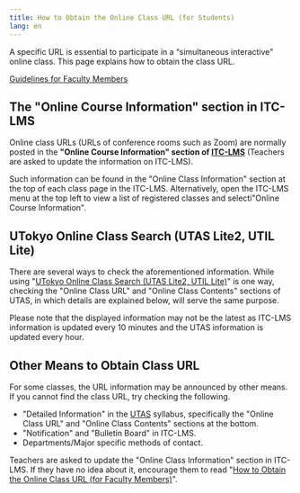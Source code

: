 ```yaml
---
title: How to Obtain the Online Class URL (for Students)
lang: en
---
```

 
A specific URL is essential to participate in a “simultaneous interactive” online class. This page explains how to obtain the class URL. 
 
[Guidelines for Faculty Members](/en/faculty_members/url)
 
## The "Online Course Information" section in ITC-LMS
 
Online class URLs (URLs of conference rooms such as Zoom) are normally posted in the **"Online Course Information" section of [ITC-LMS](https://itc-lms.ecc.u-tokyo.ac.jp/)** (Teachers are asked to update the information on ITC-LMS).
 
Such information can be found in the "Online Class Information" section at the top of each class page in the ITC-LMS. Alternatively, open the ITC-LMS menu at the top left to view a list of registered classes and selecti"Online Course Information".
 
## UTokyo Online Class Search (UTAS Lite2, UTIL Lite)
 
There are several ways to check the aforementioned information.  While using "[UTokyo Online Class Search (UTAS Lite2, UTIL Lite)](https://utelecon-directory.adm.u-tokyo.ac.jp/)" is one way, checking the "Online Class URL" and "Online Class Contents" sections of UTAS, in which details are explained below,  will serve the same purpose.
 
Please note that the displayed information may not be the latest as ITC-LMS information is updated every 10 minutes and the UTAS information is updated every hour.
 
## Other Means to Obtain Class URL
 
For some classes, the URL information may be announced by other means. If you cannot find the class URL, try checking the following.
 
- "Detailed Information" in the [UTAS](https://utas.adm.u-tokyo.ac.jp/campusweb/campusportal.do) syllabus, specifically the "Online Class URL" and "Online Class Contents" sections at the bottom.
- "Notification" and "Bulletin Board" in ITC-LMS.
- Departments/Major specific methods of contact.
 
Teachers are asked to update the "Online Class Information" section in ITC-LMS. If they have no idea about it, encourage them to read "[How to Obtain the Online Class URL (for Faculty Members)](/en/faculty_members/url)".

